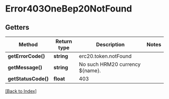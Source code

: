 # Error403OneBep20NotFound

## Getters

Method | Return type | Description | Notes
------------ | ------------- | ------------- | -------------
**getErrorCode()** | **string** | erc20.token.notFound |
**getMessage()** | **string** | No such HRM20 currency ${name}. |
**getStatusCode()** | **float** | 403 |

[[Back to Index]](../index.md)
